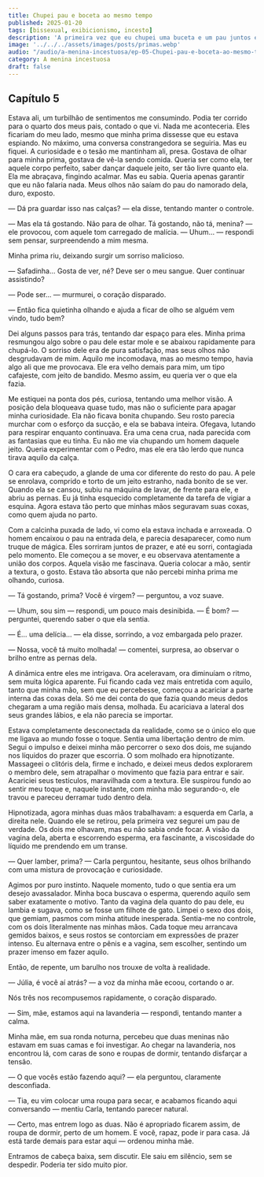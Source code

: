 ```yaml
---
title: Chupei pau e boceta ao mesmo tempo
published: 2025-01-20
tags: [bissexual, exibicionismo, incesto]
description: 'A primeira vez que eu chupei uma buceta e um pau juntos e meu novo fetiche em fuídos!'
image: '../../../assets/images/posts/primas.webp'
audio: "/audio/a-menina-incestuosa/ep-05-Chupei-pau-e-boceta-ao-mesmo-tempo.mp3"
category: A menina incestuosa
draft: false
---
```


## Capítulo 5

Estava ali, um turbilhão de sentimentos me consumindo. Podia ter corrido para o quarto dos meus pais, contado o que vi. Nada me aconteceria. Eles ficariam do meu lado, mesmo que minha prima dissesse que eu estava espiando. No máximo, uma conversa constrangedora se seguiria. Mas eu fiquei. A curiosidade e o tesão me mantinham ali, presa. Gostava de olhar para minha prima, gostava de vê-la sendo comida. Queria ser como ela, ter aquele corpo perfeito, saber dançar daquele jeito, ser tão livre quanto ela. Ela me abraçava, fingindo acalmar. Mas eu sabia. Queria apenas garantir que eu não falaria nada. Meus olhos não saíam do pau do namorado dela, duro, exposto.

  

— Dá pra guardar isso nas calças? — ela disse, tentando manter o controle.

  

— Mas ela tá gostando. Não para de olhar. Tá gostando, não tá, menina? — ele provocou, com aquele tom carregado de malícia. — Uhum… — respondi sem pensar, surpreendendo a mim mesma.

  

Minha prima riu, deixando surgir um sorriso malicioso.

  

— Safadinha… Gosta de ver, né? Deve ser o meu sangue. Quer continuar assistindo?

  

— Pode ser… — murmurei, o coração disparado.

  

— Então fica quietinha olhando e ajuda a ficar de olho se alguém vem vindo, tudo bem?

  

Dei alguns passos para trás, tentando dar espaço para eles. Minha prima resmungou algo sobre o pau dele estar mole e se abaixou rapidamente para chupá-lo. O sorriso dele era de pura satisfação, mas seus olhos não desgrudavam de mim. Aquilo me incomodava, mas ao mesmo tempo, havia algo ali que me provocava. Ele era velho demais para mim, um tipo cafajeste, com jeito de bandido. Mesmo assim, eu queria ver o que ela fazia.

Me estiquei na ponta dos pés, curiosa, tentando uma melhor visão. A posição dela bloqueava quase tudo, mas não o suficiente para apagar minha curiosidade. Ela não ficava bonita chupando. Seu rosto parecia murchar com o esforço da sucção, e ela se babava inteira. Ofegava, lutando para respirar enquanto continuava. Era uma cena crua, nada parecida com as fantasias que eu tinha. Eu não me via chupando um homem daquele jeito. Queria experimentar com o Pedro, mas ele era tão lerdo que nunca tirava aquilo da calça.

O cara era cabeçudo, a glande de uma cor diferente do resto do pau. A pele se enrolava, comprido e torto de um jeito estranho, nada bonito de se ver. Quando ela se cansou, subiu na máquina de lavar, de frente para ele, e abriu as pernas. Eu já tinha esquecido completamente da tarefa de vigiar a esquina. Agora estava tão perto que minhas mãos seguravam suas coxas, como quem ajuda no parto.

Com a calcinha puxada de lado, vi como ela estava inchada e arroxeada. O homem encaixou o pau na entrada dela, e parecia desaparecer, como num truque de mágica. Eles sorriram juntos de prazer, e até eu sorri, contagiada pelo momento. Ele começou a se mover, e eu observava atentamente a união dos corpos. Aquela visão me fascinava. Queria colocar a mão, sentir a textura, o gosto. Estava tão absorta que não percebi minha prima me olhando, curiosa.

— Tá gostando, prima? Você é virgem? — perguntou, a voz suave.

— Uhum, sou sim — respondi, um pouco mais desinibida. — É bom? — perguntei, querendo saber o que ela sentia.

— É… uma delícia… — ela disse, sorrindo, a voz embargada pelo prazer.

— Nossa, você tá muito molhada! — comentei, surpresa, ao observar o brilho entre as pernas dela.

A dinâmica entre eles me intrigava. Ora aceleravam, ora diminuíam o ritmo, sem muita lógica aparente. Fui ficando cada vez mais entretida com aquilo, tanto que minha mão, sem que eu percebesse, começou a acariciar a parte interna das coxas dela. Só me dei conta do que fazia quando meus dedos chegaram a uma região mais densa, molhada. Eu acariciava a lateral dos seus grandes lábios, e ela não parecia se importar.

Estava completamente desconectada da realidade, como se o único elo que me ligava ao mundo fosse o toque. Sentia uma libertação dentro de mim. Segui o impulso e deixei minha mão percorrer o sexo dos dois, me sujando nos líquidos do prazer que escorria. O som molhado era hipnotizante. Massageei o clitóris dela, firme e inchado, e deixei meus dedos explorarem o membro dele, sem atrapalhar o movimento que fazia para entrar e sair. Acariciei seus testículos, maravilhada com a textura. Ele suspirou fundo ao sentir meu toque e, naquele instante, com minha mão segurando-o, ele travou e pareceu derramar tudo dentro dela.

Hipnotizada, agora minhas duas mãos trabalhavam: a esquerda em Carla, a direita nele. Quando ele se retirou, pela primeira vez segurei um pau de verdade. Os dois me olhavam, mas eu não sabia onde focar. A visão da vagina dela, aberta e escorrendo esperma, era fascinante, a viscosidade do líquido me prendendo em um transe.

— Quer lamber, prima? — Carla perguntou, hesitante, seus olhos brilhando com uma mistura de provocação e curiosidade.

Agimos por puro instinto. Naquele momento, tudo o que sentia era um desejo avassalador. Minha boca buscava o esperma, querendo aquilo sem saber exatamente o motivo. Tanto da vagina dela quanto do pau dele, eu lambia e sugava, como se fosse um filhote de gato. Limpei o sexo dos dois, que gemiam, pasmos com minha atitude inesperada. Sentia-me no controle, com os dois literalmente nas minhas mãos. Cada toque meu arrancava gemidos baixos, e seus rostos se contorciam em expressões de prazer intenso. Eu alternava entre o pênis e a vagina, sem escolher, sentindo um prazer imenso em fazer aquilo.

Então, de repente, um barulho nos trouxe de volta à realidade.

— Júlia, é você aí atrás? — a voz da minha mãe ecoou, cortando o ar.

Nós três nos recompusemos rapidamente, o coração disparado.

— Sim, mãe, estamos aqui na lavanderia — respondi, tentando manter a calma.

Minha mãe, em sua ronda noturna, percebeu que duas meninas não estavam em suas camas e foi investigar. Ao chegar na lavanderia, nos encontrou lá, com caras de sono e roupas de dormir, tentando disfarçar a tensão.

— O que vocês estão fazendo aqui? — ela perguntou, claramente desconfiada.

— Tia, eu vim colocar uma roupa para secar, e acabamos ficando aqui conversando — mentiu Carla, tentando parecer natural.

— Certo, mas entrem logo as duas. Não é apropriado ficarem assim, de roupa de dormir, perto de um homem. E você, rapaz, pode ir para casa. Já está tarde demais para estar aqui — ordenou minha mãe.

Entramos de cabeça baixa, sem discutir. Ele saiu em silêncio, sem se despedir. Poderia ter sido muito pior.